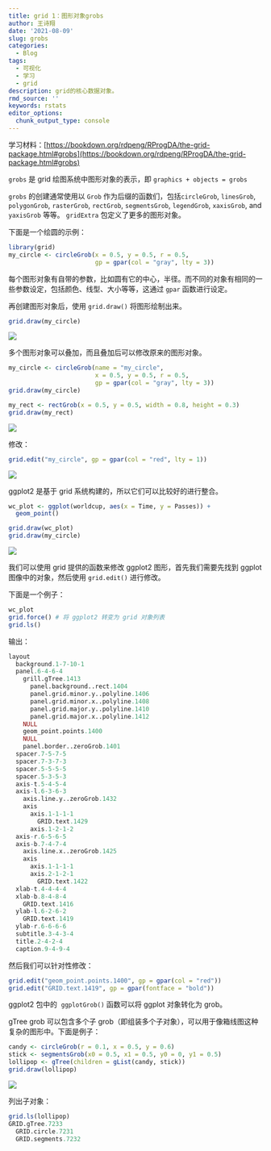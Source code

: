 ```yaml
---
title: grid 1：图形对象grobs
author: 王诗翔
date: '2021-08-09'
slug: grobs
categories:
  - Blog
tags:
  - 可视化
  - 学习
  - grid
description: grid的核心数据对象。
rmd_source: ''
keywords: rstats
editor_options:
  chunk_output_type: console
---
```


学习材料：[https://bookdown.org/rdpeng/RProgDA/the-grid-package.html#grobs](https://bookdown.org/rdpeng/RProgDA/the-grid-package.html#grobs)

`grobs` 是 grid 绘图系统中图形对象的表示，即 `graphics + objects = grobs`

`grobs` 的创建通常使用以 `Grob` 作为后缀的函数们，包括`circleGrob`, `linesGrob`, `polygonGrob`, `rasterGrob`, `rectGrob`, `segmentsGrob`, `legendGrob`, `xaxisGrob`, and `yaxisGrob` 等等。 `gridExtra` 包定义了更多的图形对象。

下面是一个绘圆的示例：

```R
library(grid)
my_circle <- circleGrob(x = 0.5, y = 0.5, r = 0.5,
                        gp = gpar(col = "gray", lty = 3))
```


每个图形对象有自带的参数，比如圆有它的中心，半径。而不同的对象有相同的一些参数设定，包括颜色、线型、大小等等，这通过 `gpar` 函数进行设定。

再创建图形对象后，使用 `grid.draw()` 将图形绘制出来。

```R
grid.draw(my_circle)
```


![](https://cdn.nlark.com/yuque/0/2021/png/471931/1621587529167-de0bc3e6-5ed6-40fd-a3ab-09b45deb3baf.png)

多个图形对象可以叠加，而且叠加后可以修改原来的图形对象。

```R
my_circle <- circleGrob(name = "my_circle",
                        x = 0.5, y = 0.5, r = 0.5,
                        gp = gpar(col = "gray", lty = 3))
grid.draw(my_circle)

my_rect <- rectGrob(x = 0.5, y = 0.5, width = 0.8, height = 0.3)
grid.draw(my_rect)
```


![](https://cdn.nlark.com/yuque/0/2021/png/471931/1621587745380-6f6f27da-20c8-4cf3-9a2c-d129b36c1a97.png)

修改：

```R
grid.edit("my_circle", gp = gpar(col = "red", lty = 1))
```


![](https://cdn.nlark.com/yuque/0/2021/png/471931/1621590475555-31a04caa-af58-4424-b44a-eeeac28be70a.png)

ggplot2 是基于 grid 系统构建的，所以它们可以比较好的进行整合。

```R
wc_plot <- ggplot(worldcup, aes(x = Time, y = Passes)) + 
  geom_point()

grid.draw(wc_plot)
grid.draw(my_circle)
```


![](https://cdn.nlark.com/yuque/0/2021/png/471931/1621590706907-05bd4920-4635-4b5c-b5b5-8c845c3de10c.png)

我们可以使用 grid 提供的函数来修改 ggplot2 图形，首先我们需要先找到 ggplot 图像中的对象，然后使用 `grid.edit()` 进行修改。

下面是一个例子：

```R
wc_plot
grid.force() # 将 ggplot2 转变为 grid 对象列表
grid.ls()
```


输出：

```R
layout
  background.1-7-10-1
  panel.6-4-6-4
    grill.gTree.1413
      panel.background..rect.1404
      panel.grid.minor.y..polyline.1406
      panel.grid.minor.x..polyline.1408
      panel.grid.major.y..polyline.1410
      panel.grid.major.x..polyline.1412
    NULL
    geom_point.points.1400
    NULL
    panel.border..zeroGrob.1401
  spacer.7-5-7-5
  spacer.7-3-7-3
  spacer.5-5-5-5
  spacer.5-3-5-3
  axis-t.5-4-5-4
  axis-l.6-3-6-3
    axis.line.y..zeroGrob.1432
    axis
      axis.1-1-1-1
        GRID.text.1429
      axis.1-2-1-2
  axis-r.6-5-6-5
  axis-b.7-4-7-4
    axis.line.x..zeroGrob.1425
    axis
      axis.1-1-1-1
      axis.2-1-2-1
        GRID.text.1422
  xlab-t.4-4-4-4
  xlab-b.8-4-8-4
    GRID.text.1416
  ylab-l.6-2-6-2
    GRID.text.1419
  ylab-r.6-6-6-6
  subtitle.3-4-3-4
  title.2-4-2-4
  caption.9-4-9-4
```


然后我们可以针对性修改：

```R
grid.edit("geom_point.points.1400", gp = gpar(col = "red"))
grid.edit("GRID.text.1419", gp = gpar(fontface = "bold"))
```


ggplot2 包中的  `ggplotGrob()` 函数可以将 ggplot 对象转化为 grob。

gTree grob 可以包含多个子 grob（即组装多个子对象），可以用于像箱线图这种复杂的图形中。下面是例子：

```R
candy <- circleGrob(r = 0.1, x = 0.5, y = 0.6)
stick <- segmentsGrob(x0 = 0.5, x1 = 0.5, y0 = 0, y1 = 0.5)
lollipop <- gTree(children = gList(candy, stick))
grid.draw(lollipop)
```


![](https://cdn.nlark.com/yuque/0/2021/png/471931/1621591087235-ca33ddb9-18c7-41ca-bb8b-94f242755135.png)

列出子对象：

```R
grid.ls(lollipop)
GRID.gTree.7233
  GRID.circle.7231
  GRID.segments.7232
```




